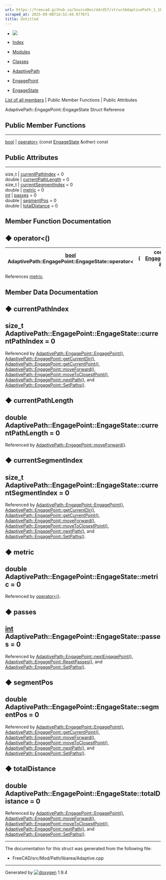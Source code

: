 ```yaml
---
url: https://freecad.github.io/SourceDoc/dd/d57/structAdaptivePath_1_1EngagePoint_1_1EngageState.html
scraped_at: 2025-09-08T14:52:44.977671
title: Untitled
---
```


  * [ ![](https://www.freecad.org/svg/logo-freecad.svg) ](https://freecadweb.org "FreeCAD")
  * [Index](../../index.html "Index")
  * [Modules](../../modules.html "Modules list")
  * [Classes](../../annotated.html "Annotated list")

  * [AdaptivePath](../../d5/d7f/namespaceAdaptivePath.html)
  * [EngagePoint](../../de/d69/classAdaptivePath_1_1EngagePoint.html)
  * [EngageState](../../dd/d57/structAdaptivePath_1_1EngagePoint_1_1EngageState.html)

[List of all members](../../d6/df1/structAdaptivePath_1_1EngagePoint_1_1EngageState-members.html) | Public Member Functions | Public Attributes

AdaptivePath::EngagePoint::EngageState Struct Reference

##  Public Member Functions  
  
---  
[bool](../../d9/db9/classbool.html) | [operator<](../../dd/d57/structAdaptivePath_1_1EngagePoint_1_1EngageState.html#a9ffda9ec00684115c9656e4cce8afac3) (const [EngageState](../../dd/d57/structAdaptivePath_1_1EngagePoint_1_1EngageState.html) &other) const  
  
##  Public Attributes  
  
---  
size_t | [currentPathIndex](../../dd/d57/structAdaptivePath_1_1EngagePoint_1_1EngageState.html#ab4cc9cf8cf2182c0562e1c57c757490b) = 0  
double | [currentPathLength](../../dd/d57/structAdaptivePath_1_1EngagePoint_1_1EngageState.html#afbe85d9f53105445d0c305dab4ca4064) = 0  
size_t | [currentSegmentIndex](../../dd/d57/structAdaptivePath_1_1EngagePoint_1_1EngageState.html#aff954ac11fd189fb0a6c62a374d4eae3) = 0  
double | [metric](../../dd/d57/structAdaptivePath_1_1EngagePoint_1_1EngageState.html#aee59f507717fb0648214a061aee5d084) = 0  
[int](../../d1/da0/classint.html) | [passes](../../dd/d57/structAdaptivePath_1_1EngagePoint_1_1EngageState.html#a66d85bedc41399fd958344ad3f6dbfa2) = 0  
double | [segmentPos](../../dd/d57/structAdaptivePath_1_1EngagePoint_1_1EngageState.html#a7df9f25695deaa7ac699e53393222e66) = 0  
double | [totalDistance](../../dd/d57/structAdaptivePath_1_1EngagePoint_1_1EngageState.html#a89d9791d4a09751734117ad9ad82e22a) = 0  
  
## Member Function Documentation

## ◆ operator<()

[bool](../../d9/db9/classbool.html) AdaptivePath::EngagePoint::EngageState::operator< | ( | const [EngageState](../../dd/d57/structAdaptivePath_1_1EngagePoint_1_1EngageState.html) & | _other_| ) |  const  
---|---|---|---|---|---  
  
References
[metric](../../dd/d57/structAdaptivePath_1_1EngagePoint_1_1EngageState.html#aee59f507717fb0648214a061aee5d084).

## Member Data Documentation

## ◆ currentPathIndex

size_t AdaptivePath::EngagePoint::EngageState::currentPathIndex = 0  
---  
  
Referenced by
[AdaptivePath::EngagePoint::EngagePoint()](../../de/d69/classAdaptivePath_1_1EngagePoint.html#afec128c665fb4145754c7c13abb13830),
[AdaptivePath::EngagePoint::getCurrentDir()](../../de/d69/classAdaptivePath_1_1EngagePoint.html#a64238fcdbfa9f4bf6a2fc4f000405339),
[AdaptivePath::EngagePoint::getCurrentPoint()](../../de/d69/classAdaptivePath_1_1EngagePoint.html#a4a25dac76882d1527f13a9f4683024a2),
[AdaptivePath::EngagePoint::moveForward()](../../de/d69/classAdaptivePath_1_1EngagePoint.html#aff2059280bef1a583fca8a367e3df635),
[AdaptivePath::EngagePoint::moveToClosestPoint()](../../de/d69/classAdaptivePath_1_1EngagePoint.html#ab82d771a0d521b9b13fb15f6373df310),
[AdaptivePath::EngagePoint::nextPath()](../../de/d69/classAdaptivePath_1_1EngagePoint.html#a90133cef784e83a9b00801ecfa422d58),
and
[AdaptivePath::EngagePoint::SetPaths()](../../de/d69/classAdaptivePath_1_1EngagePoint.html#ac21717234f26373f886055b60990717d).

## ◆ currentPathLength

double AdaptivePath::EngagePoint::EngageState::currentPathLength = 0  
---  
  
Referenced by
[AdaptivePath::EngagePoint::moveForward()](../../de/d69/classAdaptivePath_1_1EngagePoint.html#aff2059280bef1a583fca8a367e3df635).

## ◆ currentSegmentIndex

size_t AdaptivePath::EngagePoint::EngageState::currentSegmentIndex = 0  
---  
  
Referenced by
[AdaptivePath::EngagePoint::EngagePoint()](../../de/d69/classAdaptivePath_1_1EngagePoint.html#afec128c665fb4145754c7c13abb13830),
[AdaptivePath::EngagePoint::getCurrentDir()](../../de/d69/classAdaptivePath_1_1EngagePoint.html#a64238fcdbfa9f4bf6a2fc4f000405339),
[AdaptivePath::EngagePoint::getCurrentPoint()](../../de/d69/classAdaptivePath_1_1EngagePoint.html#a4a25dac76882d1527f13a9f4683024a2),
[AdaptivePath::EngagePoint::moveForward()](../../de/d69/classAdaptivePath_1_1EngagePoint.html#aff2059280bef1a583fca8a367e3df635),
[AdaptivePath::EngagePoint::moveToClosestPoint()](../../de/d69/classAdaptivePath_1_1EngagePoint.html#ab82d771a0d521b9b13fb15f6373df310),
[AdaptivePath::EngagePoint::nextPath()](../../de/d69/classAdaptivePath_1_1EngagePoint.html#a90133cef784e83a9b00801ecfa422d58),
and
[AdaptivePath::EngagePoint::SetPaths()](../../de/d69/classAdaptivePath_1_1EngagePoint.html#ac21717234f26373f886055b60990717d).

## ◆ metric

double AdaptivePath::EngagePoint::EngageState::metric = 0  
---  
  
Referenced by
[operator<()](../../dd/d57/structAdaptivePath_1_1EngagePoint_1_1EngageState.html#a9ffda9ec00684115c9656e4cce8afac3).

## ◆ passes

[int](../../d1/da0/classint.html)
AdaptivePath::EngagePoint::EngageState::passes = 0  
---  
  
Referenced by
[AdaptivePath::EngagePoint::nextEngagePoint()](../../de/d69/classAdaptivePath_1_1EngagePoint.html#a853203bca004d7d69e68fed5a17e049f),
[AdaptivePath::EngagePoint::ResetPasses()](../../de/d69/classAdaptivePath_1_1EngagePoint.html#ad565edb37f2b1dc8c578328a599e0a1a),
and
[AdaptivePath::EngagePoint::SetPaths()](../../de/d69/classAdaptivePath_1_1EngagePoint.html#ac21717234f26373f886055b60990717d).

## ◆ segmentPos

double AdaptivePath::EngagePoint::EngageState::segmentPos = 0  
---  
  
Referenced by
[AdaptivePath::EngagePoint::EngagePoint()](../../de/d69/classAdaptivePath_1_1EngagePoint.html#afec128c665fb4145754c7c13abb13830),
[AdaptivePath::EngagePoint::getCurrentPoint()](../../de/d69/classAdaptivePath_1_1EngagePoint.html#a4a25dac76882d1527f13a9f4683024a2),
[AdaptivePath::EngagePoint::moveForward()](../../de/d69/classAdaptivePath_1_1EngagePoint.html#aff2059280bef1a583fca8a367e3df635),
[AdaptivePath::EngagePoint::moveToClosestPoint()](../../de/d69/classAdaptivePath_1_1EngagePoint.html#ab82d771a0d521b9b13fb15f6373df310),
[AdaptivePath::EngagePoint::nextPath()](../../de/d69/classAdaptivePath_1_1EngagePoint.html#a90133cef784e83a9b00801ecfa422d58),
and
[AdaptivePath::EngagePoint::SetPaths()](../../de/d69/classAdaptivePath_1_1EngagePoint.html#ac21717234f26373f886055b60990717d).

## ◆ totalDistance

double AdaptivePath::EngagePoint::EngageState::totalDistance = 0  
---  
  
Referenced by
[AdaptivePath::EngagePoint::EngagePoint()](../../de/d69/classAdaptivePath_1_1EngagePoint.html#afec128c665fb4145754c7c13abb13830),
[AdaptivePath::EngagePoint::moveForward()](../../de/d69/classAdaptivePath_1_1EngagePoint.html#aff2059280bef1a583fca8a367e3df635),
[AdaptivePath::EngagePoint::moveToClosestPoint()](../../de/d69/classAdaptivePath_1_1EngagePoint.html#ab82d771a0d521b9b13fb15f6373df310),
[AdaptivePath::EngagePoint::nextPath()](../../de/d69/classAdaptivePath_1_1EngagePoint.html#a90133cef784e83a9b00801ecfa422d58),
and
[AdaptivePath::EngagePoint::SetPaths()](../../de/d69/classAdaptivePath_1_1EngagePoint.html#ac21717234f26373f886055b60990717d).

* * *

The documentation for this struct was generated from the following file:

  * FreeCAD/src/Mod/Path/libarea/Adaptive.cpp

* * *

Generated by
[![doxygen](../../doxygen.svg)](https://www.doxygen.org/index.html) 1.9.4

